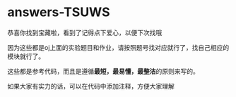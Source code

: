 # answers-TSUWS
恭喜你找到宝藏啦，看到了记得点下爱心，以便下次找哦

因为这些都是oj上面的实验题目和作业，请按照题号找对应就行了，找自己相应的模块就行了。

这些都是参考代码，而且是遵循**最短，最易懂，最整洁**的原则来写的。

如果大家有实力的话，可以在代码中添加注释，方便大家理解
